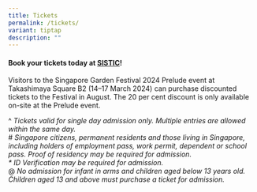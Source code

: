 ```yaml
---
title: Tickets
permalink: /tickets/
variant: tiptap
description: ""
---
```

<h4>Book your tickets today at <a href="https://www.sistic.com.sg/events/sgf2024" rel="noopener noreferrer nofollow" target="_blank">SISTIC</a>!</h4>
<p>Visitors to the Singapore Garden Festival 2024 Prelude event at Takashimaya
Square B2 (14–17 March 2024) can purchase discounted tickets to the Festival
in August. The 20 per cent discount is only available on-site at the Prelude
event.</p>
<p></p>
<p>^ <em>Tickets valid for single day admission only. Multiple entries are allowed within the same day.</em> 
<br># <em>Singapore citizens, permanent residents and those living in Singapore, including holders of employment pass, work permit, dependent or school pass. Proof of residency may be required for admission.</em> 
<br><em>* ID Verification may be required for admission.</em> 
<br>@ <em>No admission for infant in arms and children aged below 13 years old. Children aged 13 and above must purchase a ticket for admission.</em>
</p>